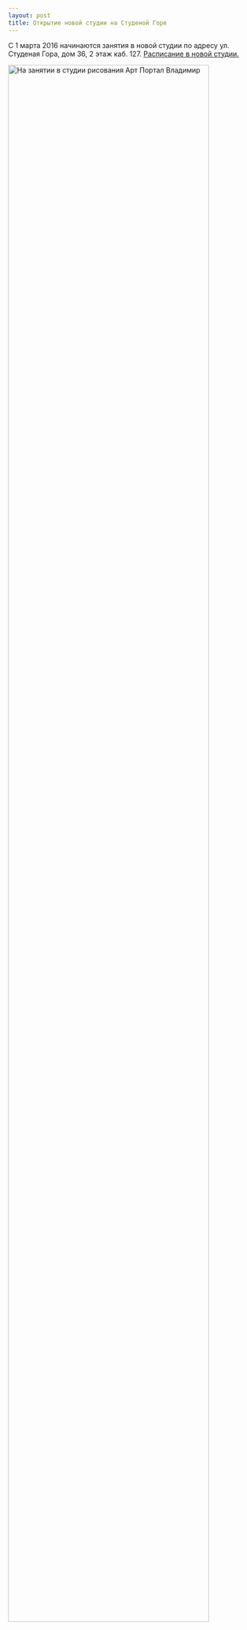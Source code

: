```yaml
---
layout: post
title: Открытие новой студии на Студеной Горе
---
```

С 1 марта 2016 начинаются занятия в новой студии по адресу ул. Студеная Гора, дом 36, 2 этаж каб. 127. <a href="{{ site.baseurl }}/schedule/">Расписание в новой студии.</a>
<p/>
<img src="{{ site.baseurl }}/img/post/2016-03-01/1.jpg" 
  align="center"  width="90%" height="90%" alt="На занятии в студии рисования Арт Портал Владимир " title="На занятии">